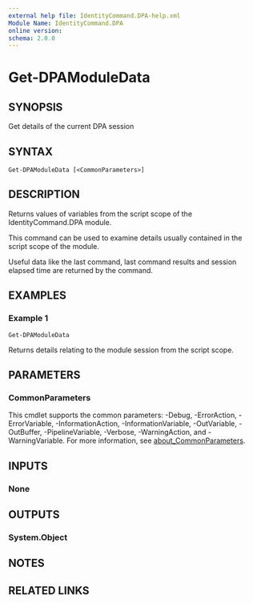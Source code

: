 ```yaml
---
external help file: IdentityCommand.DPA-help.xml
Module Name: IdentityCommand.DPA
online version:
schema: 2.0.0
---
```


# Get-DPAModuleData

## SYNOPSIS
Get details of the current DPA session

## SYNTAX

```
Get-DPAModuleData [<CommonParameters>]
```

## DESCRIPTION
Returns values of variables from the script scope of the IdentityCommand.DPA module.

This command can be used to examine details usually contained in the script scope of the module.

Useful data like the last command, last command results and session elapsed time are returned by the command.

## EXAMPLES

### Example 1
```
Get-DPAModuleData
```

Returns details relating to the module session from the script scope.

## PARAMETERS

### CommonParameters
This cmdlet supports the common parameters: -Debug, -ErrorAction, -ErrorVariable, -InformationAction, -InformationVariable, -OutVariable, -OutBuffer, -PipelineVariable, -Verbose, -WarningAction, and -WarningVariable. For more information, see [about_CommonParameters](http://go.microsoft.com/fwlink/?LinkID=113216).

## INPUTS

### None
## OUTPUTS

### System.Object
## NOTES

## RELATED LINKS

